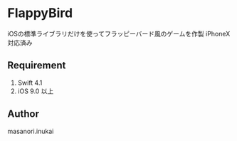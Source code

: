 FlappyBird
====

iOSの標準ライブラリだけを使ってフラッピーバード風のゲームを作製
iPhoneX対応済み

## 

## Requirement

1. Swift 4.1
2. iOS 9.0 以上

## Author

masanori.inukai
